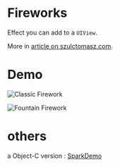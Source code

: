 # Fireworks

Effect you can add to a `UIView`.

More in [article on szulctomasz.com](http://szulctomasz.com/programming-blog/2018/09/add-fireworks-and-sparks-to-a-uiview/).

# Demo

![Classic Firework](https://raw.githubusercontent.com/tomkowz/Fireworks/master/classic.gif)

![Fountain Firework](https://raw.githubusercontent.com/tomkowz/Fireworks/master/fountain.gif)

# others

a Object-C version : [SparkDemo](https://github.com/wangyingbo/SparkDemo)
